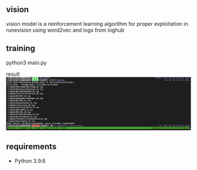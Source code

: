## vision
vision model is a reinforcement learning algorithm for proper exploitation in runevision using word2vec and logs from loghub

## training
python3 main.py

result
![alt text](image.png)

## requirements
- Python 3.9.6